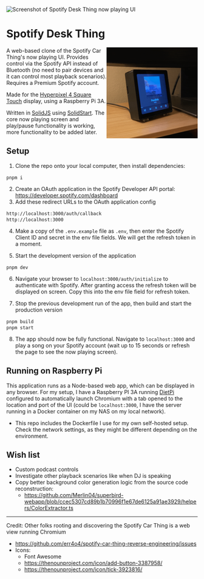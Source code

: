 ![Screenshot of Spotify Desk Thing now playing UI](/readme-thumbnail.jpg?raw=true)

# Spotify Desk Thing

<img align="right" src="/readme-irl-pictures.gif?raw=true" alt="Animate GIF showing the real-life implementation of this project" style="width:240px;">

A web-based clone of the Spotify Car Thing's now playing UI. Provides control via the Spotify API instead of Bluetooth (no need to pair devices and it can control most playback scenarios). Requires a Premium Spotify account.

Made for the [Hyperpixel 4 Square Touch](https://shop.pimoroni.com/products/hyperpixel-4-square?variant=30138251444307) display, using a Raspberry Pi 3A.

Written in [SolidJS](https://www.solidjs.com) using [SolidStart](https://start.solidjs.com/getting-started/what-is-solidstart). The core now playing screen and play/pause functionality is working, more functionality to be added later.

## Setup

1. Clone the repo onto your local computer, then install dependencies:

```
pnpm i
```

2. Create an OAuth application in the Spotify Developer API portal: https://developer.spotify.com/dashboard
3. Add these redirect URLs to the OAuth application config

```
http://localhost:3000/auth/callback
http://localhost:3000
```

4. Make a copy of the `.env.example` file as `.env`, then enter the Spotify Client ID and secret in the env file fields. We will get the refresh token in a moment.

5. Start the development version of the application

```
pnpm dev
```

6. Navigate your browser to `localhost:3000/auth/initialize` to authenticate with Spotify. After granting access the refresh token will be displayed on screen. Copy this into the env file field for refresh token.

7. Stop the previous development run of the app, then build and start the production version

```
pnpm build
pnpm start
```

8. The app should now be fully functional. Navigate to `localhost:3000` and play a song on your Spotify account (wait up to 15 seconds or refresh the page to see the now playing screen).

## Running on Raspberry Pi

This application runs as a Node-based web app, which can be displayed in any browser. For my setup, I have a Raspberry PI 3A running [DietPi](https://dietpi.com) configured to automatically launch Chromium with a tab opened to the location and port of the UI (could be `localhost:3000`, I have the server running in a Docker container on my NAS on my local network).

- This repo includes the Dockerfile I use for my own self-hosted setup. Check the network settings, as they might be different depending on the environment.

## Wish list

- Custom podcast controls
- Investigate other playback scenarios like when DJ is speaking
- Copy better background color generation logic from the source code reconstruction:
  - https://github.com/Merlin04/superbird-webapp/blob/ccec5307cd89b1b70996f1e67de6125a91ae3929/helpers/ColorExtractor.ts

---

Credit: Other folks rooting and discovering the Spotify Car Thing is a web view running Chromium

- https://github.com/err4o4/spotify-car-thing-reverse-engineering/issues
- Icons:
  - Font Awesome
  - https://thenounproject.com/icon/add-button-3387958/
  - https://thenounproject.com/icon/tick-3923816/
